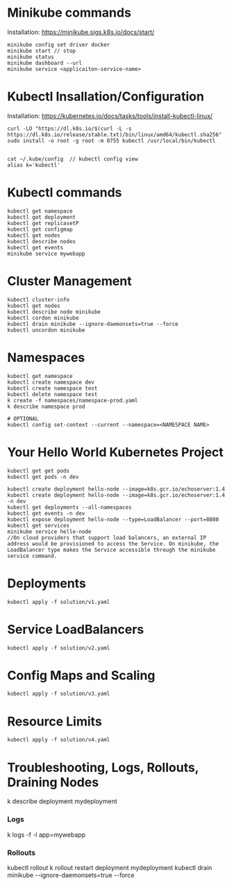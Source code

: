 
# Minikube commands
Installation: https://minikube.sigs.k8s.io/docs/start/
```
minikube config set driver docker
minikube start // stop
minikube status
minikube dashboard --url
minikube service <applicaiton-service-name>
```

# Kubectl Insallation/Configuration
Installation: https://kubernetes.io/docs/tasks/tools/install-kubectl-linux/

```
curl -LO "https://dl.k8s.io/$(curl -L -s https://dl.k8s.io/release/stable.txt)/bin/linux/amd64/kubectl.sha256"
sudo install -o root -g root -m 0755 kubectl /usr/local/bin/kubectl


cat ~/.kube/config  // kubectl config view
alias k='kubectl'
```

# Kubectl commands
```
kubectl get namespace
kubectl get deployment
kubectl get replicasetP
kubectl get configmap
kubectl get nodes
kubectl describe nodes
kubectl get events
minikube service mywebapp
```

# Cluster Management
```
kubectl cluster-info
kubectl get nodes
kubectl describe node minikube
kubectl cordon minikube
kubectl drain minikube --ignore-daemonsets=true --force
kubectl uncordon minikube
```

# Namespaces
```
kubectl get namespace
kubectl create namespace dev
kubectl create namespace test
kubectl delete namespace test
k create -f namespaces/namespace-prod.yaml
k describe namespace prod

# OPTIONAL
kubectl config set-context --current --namespace=<NAMESPACE NAME>
```

# Your Hello World Kubernetes Project
```
kubectl get get pods
kubectl get pods -n dev

kubectl create deployment hello-node --image=k8s.gcr.io/echoserver:1.4
kubectl create deployment hello-node --image=k8s.gcr.io/echoserver:1.4 -n dev
kubectl get deployments --all-namespaces
kubectl get events -n dev
kubectl expose deployment hello-node --type=LoadBalancer --port=8080
kubectl get services
minikube service hello-node
//On cloud providers that support load balancers, an external IP address would be provisioned to access the Service. On minikube, the LoadBalancer type makes the Service accessible through the minikube service command.
```

# Deployments
```
kubectl apply -f solution/v1.yaml
```

# Service LoadBalancers
```
kubectl apply -f solution/v2.yaml
```

# Config Maps and Scaling
```
kubectl apply -f solution/v3.yaml
```

# Resource Limits
```
kubectl apply -f solution/v4.yaml
```



# Troubleshooting, Logs, Rollouts, Draining Nodes
k describe deployment mydeployment
### Logs
k logs -f -l app=mywebapp
### Rollouts
kubectl rollout
k rollout restart deployment mydeployment
kubectl drain minikube --ignore-daemonsets=true --force

